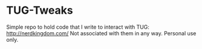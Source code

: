 TUG-Tweaks
==========

Simple repo to hold code that I write to interact with TUG: http://nerdkingdom.com/ Not associated with them in any way. Personal use only.
